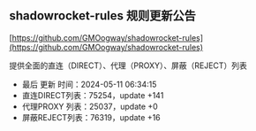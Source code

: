 ## shadowrocket-rules 规则更新公告

[https://github.com/GMOogway/shadowrocket-rules](https://github.com/GMOogway/shadowrocket-rules)

提供全面的直连（DIRECT）、代理（PROXY）、屏蔽（REJECT）列表
- 最后 更新 时间：2024-05-11 06:34:15
- 直连DIRECT列表：75254，update +141
- 代理PROXY 列表：25037，update +0
- 屏蔽REJECT列表：76319，update +16